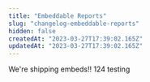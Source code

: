 ```yaml
---
title: "Embeddable Reports"
slug: "changelog-embeddable-reports"
hidden: false
createdAt: "2023-03-27T17:39:02.165Z"
updatedAt: "2023-03-27T17:39:02.165Z"
---
```


We're shipping embeds!! 124 testing
